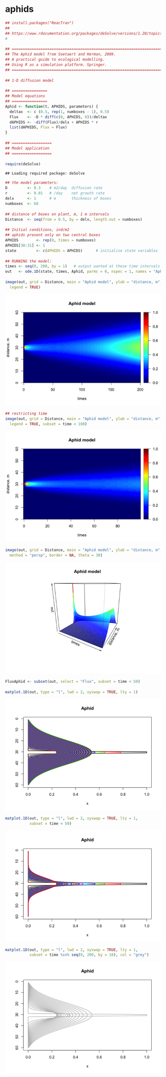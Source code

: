 aphids
================

``` r
## install.packages("ReacTran")
##
## https://www.rdocumentation.org/packages/deSolve/versions/1.20/topics/plot.deSolve
#

## =======================================================================
## The Aphid model from Soetaert and Herman, 2009.
## A practical guide to ecological modelling.
## Using R as a simulation platform. Springer.
## =======================================================================

## 1-D diffusion model

## ================
## Model equations
## ================
Aphid <- function(t, APHIDS, parameters) {
  deltax  <- c (0.5, rep(1, numboxes - 1), 0.5)
  Flux    <- -D * diff(c(0, APHIDS, 0))/deltax
  dAPHIDS <- -diff(Flux)/delx + APHIDS * r
  list(dAPHIDS, Flux = Flux)
}

## ==================
## Model application
## ==================

require(deSolve)
```

    ## Loading required package: deSolve

``` r
## the model parameters:
D         <- 0.3    # m2/day  diffusion rate
r         <- 0.01   # /day    net growth rate
delx      <- 1      # m       thickness of boxes
numboxes  <- 60

## distance of boxes on plant, m, 1 m intervals
Distance  <- seq(from = 0.5, by = delx, length.out = numboxes)

## Initial conditions, ind/m2
## aphids present only on two central boxes
APHIDS        <- rep(0, times = numboxes)
APHIDS[30:31] <- 1
state         <- c(APHIDS = APHIDS)      # initialise state variables

## RUNNING the model:
times <- seq(0, 200, by = 1)   # output wanted at these time intervals
out   <- ode.1D(state, times, Aphid, parms = 0, nspec = 1, names = "Aphid")

image(out, grid = Distance, main = "Aphid model", ylab = "distance, m",
  legend = TRUE)
```

![](aphids_files/figure-markdown_github/unnamed-chunk-2-1.png)

``` r
## restricting time
image(out, grid = Distance, main = "Aphid model", ylab = "distance, m",
  legend = TRUE, subset = time < 100)
```

![](aphids_files/figure-markdown_github/unnamed-chunk-2-2.png)

``` r
image(out, grid = Distance, main = "Aphid model", ylab = "distance, m",
  method = "persp", border = NA, theta = 30)
```

![](aphids_files/figure-markdown_github/unnamed-chunk-2-3.png)

``` r
FluxAphid <- subset(out, select = "Flux", subset = time < 50)

matplot.1D(out, type = "l", lwd = 2, xyswap = TRUE, lty = 1)
```

![](aphids_files/figure-markdown_github/unnamed-chunk-2-4.png)

``` r
matplot.1D(out, type = "l", lwd = 2, xyswap = TRUE, lty = 1,
           subset = time < 50)
```

![](aphids_files/figure-markdown_github/unnamed-chunk-2-5.png)

``` r
matplot.1D(out, type = "l", lwd = 2, xyswap = TRUE, lty = 1,
           subset = time %in% seq(0, 200, by = 10), col = "grey")
```

![](aphids_files/figure-markdown_github/unnamed-chunk-2-6.png)
